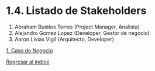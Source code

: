 # 1.4. Listado de Stakeholders


1. Abraham Bustios Terres (Project Manager, Analista)
2. Alejandro Gomez Lopez (Developer, Gestor de negocio)
3. Aaron Livias Vigil (Arquitecto, Developer)


[1. Caso de Negocio](../1.md)

[Regresar al índice](../README.md)
